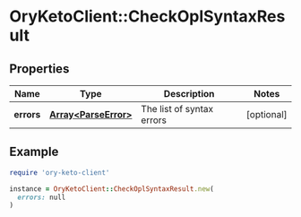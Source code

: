 # OryKetoClient::CheckOplSyntaxResult

## Properties

| Name | Type | Description | Notes |
| ---- | ---- | ----------- | ----- |
| **errors** | [**Array&lt;ParseError&gt;**](ParseError.md) | The list of syntax errors | [optional] |

## Example

```ruby
require 'ory-keto-client'

instance = OryKetoClient::CheckOplSyntaxResult.new(
  errors: null
)
```

